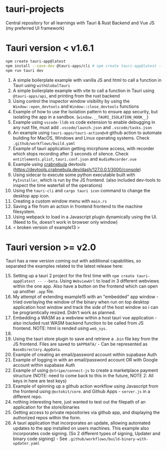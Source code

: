 # tauri-projects
Central repository for all learnings with Tauri &amp; Rust Backend and Vue JS (my preferred UI framework)

# Tauri version < v1.6.1

```bash
npm create tauri-app@latest
npm install --save-dev @tauri-apps/cli # npm create tauri-app@latest -- --beta
npm run tauri dev
```

1. A simple boilerplate example with vanilla JS and html to call a function in Tauri using `withGlobalTauri` 
2. A simple boilerplate example with vite to call a function in Tauri using `@tauri-apps/api`, and printing from the rust backend
3. Using control the inspector window visibility by using the `Window::open_devtools` and `Window::close_devtools` functions
4. Example of how to use the Isolation pattern to ensure app security, but isolating the app in a sandbox. (`window.__TAURI_ISOLATION_HOOK__`)
5. Example using `vscode-lldb` vs code extension to enable debugging in any rust file, must add `.vscode/launch.json` and `.vscode/tasks.json`
6. An example using `tauri-apps/tauri-action@v0` github action to automate building for MacOS, Windows and Linux operating systems. Check `.github/workflows/build.yaml`
7. Example of tauri application getting micrphone access, with recorder which stops recording after 3 seconds of silence. Check `entitlements.plist`, `tauri.conf.json` and `AudioRecorder.vue`
8. Example using [crabnebula](https://github.com/crabnebula-dev/devtools) devtools (https://devtools.crabnebula.dev/dash/127.0.0.1/3000/console)
9. Using sidecar to execute some python executable built with `PyInstaller`, which is run by the JS frontend. (also included dev-tools to inspect the time waterfall of the operations)
10. Using the `tauri-cli` and `cargo tauri icon` command to change the desktop app icon.
11. Creating a custom window menu with `main.rs`
12. Saving a file from an action in frontend frontend to the machine filesystem.
13. Using webpack to load in a Javascript plugin dynamically using the UI. (Need to fix, doesn't work in browser only window)
14. < broken version of example13 >
<!-- 7. Reducing build size: the following example showcases how to optimize builds for size
8. Embedding External Binaries
9. Embedding Additional Files -->
 
# Tauri version >= v2.0

Tauri has a new version coming out with additional capabilities, so separated the examples related to the latest release here: 

15. Setting up a tauri 2 project for the first time with `npm create tauri-app@latest -- --beta`. Using `WebviewUrl` to load in 3 different webviews within the one app. Also have a button on the frontend which can open up another `.app` file.
16. My attempt of extending example15 with an "embedded" app window - tried overlaying the window of the binary when run on top desktop application host window and track the side of the host window so i can be programtically resized. Didn't work as planned.
17. Embedding a WASM as a webview within a host tauri vue application - also included rust WASM backend function to be called from JS frontend. NOTE: html is rended using `web_sys`.
18.
19. Using the tauri store plugin to save and retrieve a `.bin` file key from the JS frontend. Files are saved to `$APPDATA/`  - Can be represented as `BaseDirectory.AppData`.
20. Example of creating an email/password account within supabase Auth
21. Example of logging in with an email/password account OR with Google account within supabase Auth 
22. Example of using `@stripe/connect-js` to create a marketplace payment structure (NOTE: need to come back to this in the future, NOTE 2: All keys in here are test keys)
23. Example of spinning up a github action workflow using Javascript from the frontend using `@octokit/core`. and Github Apps - `server.js` in a different repo.
24. nothing interesting here, just wanted to test out the filepath of an application for the store/binaries
25. Getting access to private repositories via github app, and displaying the authorized repos within the form. 
26. A tauri application that incorporates an update, allowing automated updates to the app installed on users machines. This example also incorporates code signing. (So 2 different types of signing, Updater and binary code signing) - See `.github/workflows/build-binary-with-updater.yaml`